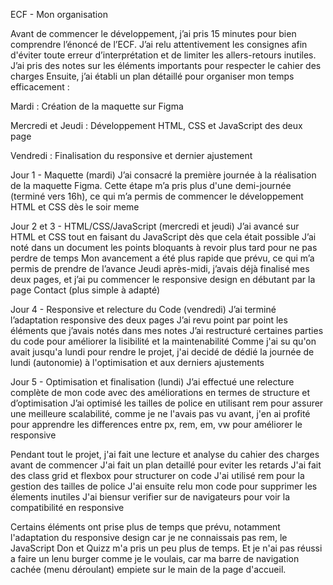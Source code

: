 ECF - Mon organisation

Avant de commencer le développement, j’ai pris 15 minutes pour bien comprendre l’énoncé de l’ECF. J’ai relu attentivement les consignes afin d'éviter toute erreur d’interprétation 
et de limiter les allers-retours inutiles. J’ai pris des notes sur les éléments importants pour respecter le cahier des charges
Ensuite, j’ai établi un plan détaillé pour organiser mon temps efficacement :

Mardi : Création de la maquette sur Figma

Mercredi et Jeudi : Développement HTML, CSS et JavaScript des deux page

Vendredi : Finalisation du responsive et dernier ajustement

Jour 1 - Maquette (mardi)
J’ai consacré la première journée à la réalisation de la maquette Figma. Cette étape m’a pris plus d'une demi-journée (terminé vers 16h), ce qui m’a permis de commencer 
le développement HTML et CSS dès le soir meme

Jour 2 et 3 - HTML/CSS/JavaScript (mercredi et jeudi)
J’ai avancé sur HTML et CSS tout en faisant du JavaScript dès que cela était possible
J’ai noté dans un document les points bloquants à revoir plus tard pour ne pas perdre de temps
Mon avancement a été plus rapide que prévu, ce qui m’a permis de prendre de l’avance
Jeudi après-midi, j’avais déjà finalisé mes deux pages, et j’ai pu commencer le responsive design en débutant par la page Contact (plus simple à adapté)

Jour 4 - Responsive et relecture du Code (vendredi)
J’ai terminé l’adaptation responsive des deux pages
J’ai revu point par point les éléments que j’avais notés dans mes notes
J’ai restructuré certaines parties du code pour améliorer la lisibilité et la maintenabilité
Comme j'ai su qu'on avait jusqu'a lundi pour rendre le projet, j'ai decidé de dédié la journée de lundi (autonomie) à l'optimisation et aux derniers ajustements

Jour 5 - Optimisation et finalisation (lundi)
J’ai effectué une relecture complète de mon code avec des améliorations en termes de structure et d’optimisation
J’ai optimisé les tailles de police en utilisant rem pour assurer une meilleure scalabilité, comme je ne l'avais pas vu avant, j'en ai profité pour apprendre les differences entre
px, rem, em, vw pour améliorer le responsive

Pendant tout le projet, j'ai fait une lecture et analyse du cahier des charges avant de commencer
J'ai fait un plan detaillé pour eviter les retards
J'ai fait des class grid et flexbox pour structurer on code
J'ai utilisé rem pour la gestion des tailles de police
J'ai ensuite relu mon code pour supprimer les élements inutiles 
J'ai biensur verifier sur de navigateurs pour voir la compatibilité en responsive

Certains éléments ont prise plus de temps que prévu, notamment l'adaptation du responsive design car je ne connaissais pas rem, le JavaScript Don et Quizz m'a pris un peu plus
de temps. Et je n'ai pas réussi a faire un lenu burger comme je le voulais, car ma barre de navigation cachée (menu déroulant) empiete sur le main de la page d'accueil.

